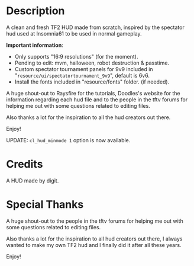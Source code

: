 # Description

A clean and fresh TF2 HUD made from scratch, inspired by the spectator hud used at Insomnia61 to be used in normal gameplay.

**Important information**:

- Only supports "16:9 resolutions" (for the moment).
- Pending to edit: mvm, halloween, robot destruction & passtime.
- Custom spectator tournament panels for 9v9 included in "`resource/ui/spectatortournament_9v9`", default is 6v6.
- Install the fonts included in "resource/fonts" folder. (if needed).

A huge shout-out to Raysfire for the tutorials, Doodles's website for the information regarding each hud file and to the people in the tftv forums for helping me out with some questions related to editing files.  

Also thanks a lot for the inspiration to all the hud creators out there.

Enjoy!

UPDATE: `cl_hud_minmode 1` option is now available.

# Credits

A HUD made by digit.

# Special Thanks

A huge shout-out to the people in the tftv forums for helping me out with some questions related to editing files.  

Also thanks a lot for the inspiration to all hud creators out there, I always wanted to make my own TF2 hud and I finally did it after all these years.  

Enjoy!
